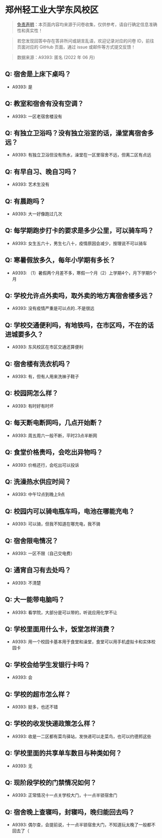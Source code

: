 # 郑州轻工业大学东风校区

> [免责声明](https://colleges.chat/#_3)：本页面内容均来源于问卷收集，仅供参考，请自行确定信息准确性和真实性！

> 若您发现回答中存在答非所问或胡言乱语，欢迎记录对应的问卷 ID，前往页面对应的 GitHub 页面，通过 issue 或邮件等方式提交反馈！

> 数据来源：A9393: 匿名 (2022 年 06 月)

## Q: 宿舍是上床下桌吗？

- A9393: 是

## Q: 教室和宿舍有没有空调？

- A9393: 一区老宿舍楼没有

## Q: 有独立卫浴吗？没有独立浴室的话，澡堂离宿舍多远？

- A9393: 有独立卫浴但没有热水，澡堂在一区里宿舍不远，但离二区有点远

## Q: 有早自习、晚自习吗？

- A9393: 艺术生没有

## Q: 有晨跑吗？

- A9393: 大一好像跑过几次

## Q: 每学期跑步打卡的要求是多少公里，可以骑车吗？

- A9393: 女生五六十，男生七八十，疫情原因会减少，按理说不可以骑车

## Q: 寒暑假放多久，每年小学期有多长？

- A9393: （1）暑假两个月差不多，寒假一个月（2）上学期4个，月下学期5个月

## Q: 学校允许点外卖吗，取外卖的地方离宿舍楼多远？

- A9393: 没有疫情严重是可以点的..不是很远

## Q: 学校交通便利吗，有地铁吗，在市区吗，不在的话进城要多久？

- A9393: 东风校区在市区交通还算便利

## Q: 宿舍楼有洗衣机吗？

- A9393: 有，但有人用来洗袜子鞋子

## Q: 校园网怎么样？

- A9393: 有时好有时坏

## Q: 每天断电断网吗，几点开始断？

- A9393: 周五周六一般不断，平时23点半断网

## Q: 食堂价格贵吗，会吃出异物吗？

- A9393: 价格还行，会吃出可以投诉

## Q: 洗澡热水供应时间？

- A9393: 中午12点到晚上9点

## Q: 校园内可以骑电瓶车吗，电池在哪能充电？

- A9393: 可以骑，但我不知道在哪充电，我不骑

## Q: 宿舍限电情况？

- A9393: 一区不限（自己交电费）

## Q: 通宵自习有去处吗？

- A9393: 不清楚

## Q: 大一能带电脑吗？

- A9393: 看学院，大部分是可以带的，听说应用化学不让

## Q: 学校里面用什么卡，饭堂怎样消费？

- A9393: 用一个校园卡基本用于食堂和澡堂，食堂可以用手机虚拟卡和实体校园卡

## Q: 学校会给学生发银行卡吗？

- A9393: 会

## Q: 学校的超市怎么样？

- A9393: 挺多，也还不错

## Q: 学校的收发快递政策怎么样？

- A9393: 收是一二区都有菜鸟驿站，发快递可以走菜鸟，也可以约德邦这些

## Q: 学校里面的共享单车数目与种类如何？

- A9393: 无

## Q: 现阶段学校的门禁情况如何？

- A9393: 正常情况十一点关学校大门，十一点半锁宿舍门

## Q: 宿舍晚上查寝吗，封寝吗，晚归能回去吗？

- A9393: 偶尔查，会提前说，十一点半锁宿舍大门，不知道玩太晚了一般都不回去了（


